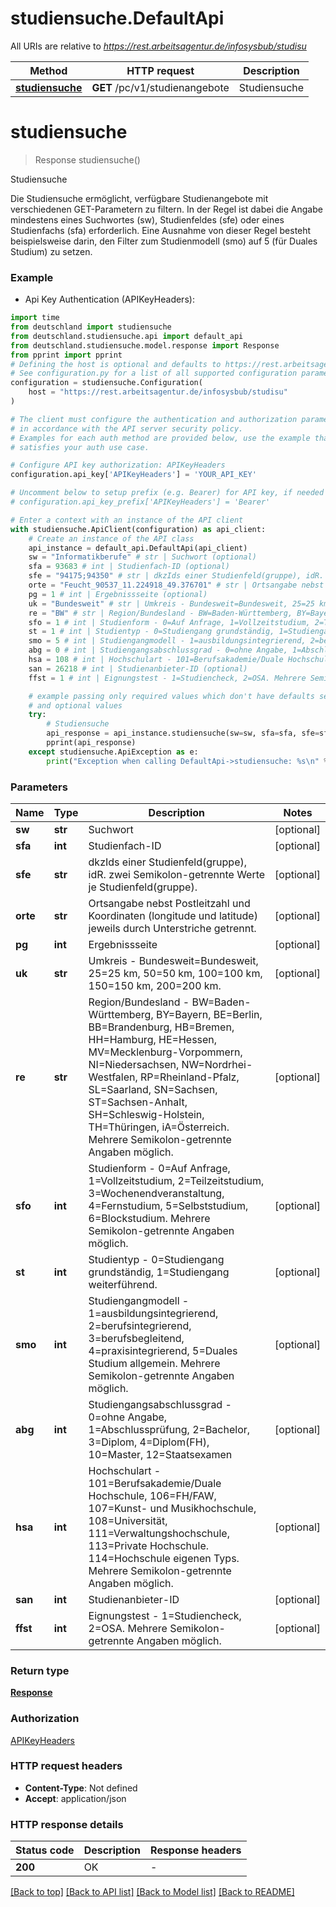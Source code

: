 # studiensuche.DefaultApi

All URIs are relative to *https://rest.arbeitsagentur.de/infosysbub/studisu*

Method | HTTP request | Description
------------- | ------------- | -------------
[**studiensuche**](DefaultApi.md#studiensuche) | **GET** /pc/v1/studienangebote | Studiensuche


# **studiensuche**
> Response studiensuche()

Studiensuche

Die Studiensuche ermöglicht, verfügbare Studienangebote mit verschiedenen GET-Parametern zu filtern. In der Regel ist dabei die Angabe mindestens eines Suchwortes (sw), Studienfeldes (sfe) oder eines Studienfachs (sfa) erforderlich. Eine Ausnahme von dieser Regel besteht beispielsweise darin, den Filter zum Studienmodell (smo) auf 5 (für Duales Studium) zu setzen.

### Example

* Api Key Authentication (APIKeyHeaders):

```python
import time
from deutschland import studiensuche
from deutschland.studiensuche.api import default_api
from deutschland.studiensuche.model.response import Response
from pprint import pprint
# Defining the host is optional and defaults to https://rest.arbeitsagentur.de/infosysbub/studisu
# See configuration.py for a list of all supported configuration parameters.
configuration = studiensuche.Configuration(
    host = "https://rest.arbeitsagentur.de/infosysbub/studisu"
)

# The client must configure the authentication and authorization parameters
# in accordance with the API server security policy.
# Examples for each auth method are provided below, use the example that
# satisfies your auth use case.

# Configure API key authorization: APIKeyHeaders
configuration.api_key['APIKeyHeaders'] = 'YOUR_API_KEY'

# Uncomment below to setup prefix (e.g. Bearer) for API key, if needed
# configuration.api_key_prefix['APIKeyHeaders'] = 'Bearer'

# Enter a context with an instance of the API client
with studiensuche.ApiClient(configuration) as api_client:
    # Create an instance of the API class
    api_instance = default_api.DefaultApi(api_client)
    sw = "Informatikberufe" # str | Suchwort (optional)
    sfa = 93683 # int | Studienfach-ID (optional)
    sfe = "94175;94350" # str | dkzIds einer Studienfeld(gruppe), idR. zwei Semikolon-getrennte Werte je Studienfeld(gruppe). (optional)
    orte = "Feucht_90537_11.224918_49.376701" # str | Ortsangabe nebst Postleitzahl und Koordinaten (longitude und latitude) jeweils durch Unterstriche getrennt. (optional)
    pg = 1 # int | Ergebnissseite (optional)
    uk = "Bundesweit" # str | Umkreis - Bundesweit=Bundesweit, 25=25 km, 50=50 km, 100=100 km, 150=150 km, 200=200 km. (optional)
    re = "BW" # str | Region/Bundesland - BW=Baden-Württemberg, BY=Bayern, BE=Berlin, BB=Brandenburg, HB=Bremen, HH=Hamburg, HE=Hessen, MV=Mecklenburg-Vorpommern, NI=Niedersachsen, NW=Nordrhei-Westfalen, RP=Rheinland-Pfalz, SL=Saarland, SN=Sachsen, ST=Sachsen-Anhalt, SH=Schleswig-Holstein, TH=Thüringen, iA=Österreich. Mehrere Semikolon-getrennte Angaben möglich. (optional)
    sfo = 1 # int | Studienform - 0=Auf Anfrage, 1=Vollzeitstudium, 2=Teilzeitstudium, 3=Wochenendveranstaltung, 4=Fernstudium, 5=Selbststudium, 6=Blockstudium. Mehrere Semikolon-getrennte Angaben möglich. (optional)
    st = 1 # int | Studientyp - 0=Studiengang grundständig, 1=Studiengang weiterführend. (optional)
    smo = 5 # int | Studiengangmodell - 1=ausbildungsintegrierend, 2=berufsintegrierend, 3=berufsbegleitend, 4=praxisintegrierend, 5=Duales Studium allgemein. Mehrere Semikolon-getrennte Angaben möglich. (optional)
    abg = 0 # int | Studiengangsabschlussgrad - 0=ohne Angabe, 1=Abschlussprüfung, 2=Bachelor, 3=Diplom, 4=Diplom(FH), 10=Master, 12=Staatsexamen (optional)
    hsa = 108 # int | Hochschulart - 101=Berufsakademie/Duale Hochschule, 106=FH/FAW, 107=Kunst- und Musikhochschule, 108=Universität, 111=Verwaltungshochschule, 113=Private Hochschule. 114=Hochschule eigenen Typs. Mehrere Semikolon-getrennte Angaben möglich. (optional)
    san = 26218 # int | Studienanbieter-ID (optional)
    ffst = 1 # int | Eignungstest - 1=Studiencheck, 2=OSA. Mehrere Semikolon-getrennte Angaben möglich. (optional)

    # example passing only required values which don't have defaults set
    # and optional values
    try:
        # Studiensuche
        api_response = api_instance.studiensuche(sw=sw, sfa=sfa, sfe=sfe, orte=orte, pg=pg, uk=uk, re=re, sfo=sfo, st=st, smo=smo, abg=abg, hsa=hsa, san=san, ffst=ffst)
        pprint(api_response)
    except studiensuche.ApiException as e:
        print("Exception when calling DefaultApi->studiensuche: %s\n" % e)
```


### Parameters

Name | Type | Description  | Notes
------------- | ------------- | ------------- | -------------
 **sw** | **str**| Suchwort | [optional]
 **sfa** | **int**| Studienfach-ID | [optional]
 **sfe** | **str**| dkzIds einer Studienfeld(gruppe), idR. zwei Semikolon-getrennte Werte je Studienfeld(gruppe). | [optional]
 **orte** | **str**| Ortsangabe nebst Postleitzahl und Koordinaten (longitude und latitude) jeweils durch Unterstriche getrennt. | [optional]
 **pg** | **int**| Ergebnissseite | [optional]
 **uk** | **str**| Umkreis - Bundesweit&#x3D;Bundesweit, 25&#x3D;25 km, 50&#x3D;50 km, 100&#x3D;100 km, 150&#x3D;150 km, 200&#x3D;200 km. | [optional]
 **re** | **str**| Region/Bundesland - BW&#x3D;Baden-Württemberg, BY&#x3D;Bayern, BE&#x3D;Berlin, BB&#x3D;Brandenburg, HB&#x3D;Bremen, HH&#x3D;Hamburg, HE&#x3D;Hessen, MV&#x3D;Mecklenburg-Vorpommern, NI&#x3D;Niedersachsen, NW&#x3D;Nordrhei-Westfalen, RP&#x3D;Rheinland-Pfalz, SL&#x3D;Saarland, SN&#x3D;Sachsen, ST&#x3D;Sachsen-Anhalt, SH&#x3D;Schleswig-Holstein, TH&#x3D;Thüringen, iA&#x3D;Österreich. Mehrere Semikolon-getrennte Angaben möglich. | [optional]
 **sfo** | **int**| Studienform - 0&#x3D;Auf Anfrage, 1&#x3D;Vollzeitstudium, 2&#x3D;Teilzeitstudium, 3&#x3D;Wochenendveranstaltung, 4&#x3D;Fernstudium, 5&#x3D;Selbststudium, 6&#x3D;Blockstudium. Mehrere Semikolon-getrennte Angaben möglich. | [optional]
 **st** | **int**| Studientyp - 0&#x3D;Studiengang grundständig, 1&#x3D;Studiengang weiterführend. | [optional]
 **smo** | **int**| Studiengangmodell - 1&#x3D;ausbildungsintegrierend, 2&#x3D;berufsintegrierend, 3&#x3D;berufsbegleitend, 4&#x3D;praxisintegrierend, 5&#x3D;Duales Studium allgemein. Mehrere Semikolon-getrennte Angaben möglich. | [optional]
 **abg** | **int**| Studiengangsabschlussgrad - 0&#x3D;ohne Angabe, 1&#x3D;Abschlussprüfung, 2&#x3D;Bachelor, 3&#x3D;Diplom, 4&#x3D;Diplom(FH), 10&#x3D;Master, 12&#x3D;Staatsexamen | [optional]
 **hsa** | **int**| Hochschulart - 101&#x3D;Berufsakademie/Duale Hochschule, 106&#x3D;FH/FAW, 107&#x3D;Kunst- und Musikhochschule, 108&#x3D;Universität, 111&#x3D;Verwaltungshochschule, 113&#x3D;Private Hochschule. 114&#x3D;Hochschule eigenen Typs. Mehrere Semikolon-getrennte Angaben möglich. | [optional]
 **san** | **int**| Studienanbieter-ID | [optional]
 **ffst** | **int**| Eignungstest - 1&#x3D;Studiencheck, 2&#x3D;OSA. Mehrere Semikolon-getrennte Angaben möglich. | [optional]

### Return type

[**Response**](Response.md)

### Authorization

[APIKeyHeaders](../README.md#APIKeyHeaders)

### HTTP request headers

 - **Content-Type**: Not defined
 - **Accept**: application/json


### HTTP response details

| Status code | Description | Response headers |
|-------------|-------------|------------------|
**200** | OK |  -  |

[[Back to top]](#) [[Back to API list]](../README.md#documentation-for-api-endpoints) [[Back to Model list]](../README.md#documentation-for-models) [[Back to README]](../README.md)

